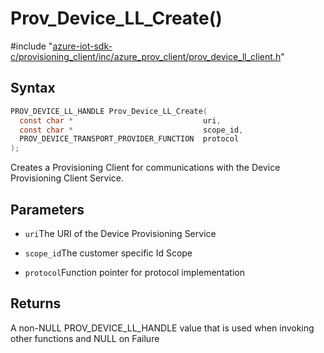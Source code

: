 # Prov_Device_LL_Create()

\#include "[azure-iot-sdk-c/provisioning_client/inc/azure_prov_client/prov_device_ll_client.h](../iot-c-ref-prov-device-ll-client-h.md)"  

## Syntax

```C
PROV_DEVICE_LL_HANDLE Prov_Device_LL_Create(
  const char *                             uri,
  const char *                             scope_id,
  PROV_DEVICE_TRANSPORT_PROVIDER_FUNCTION  protocol
);
```

Creates a Provisioning Client for communications with the Device Provisioning Client Service.

## Parameters
* `uri`The URI of the Device Provisioning Service 

* `scope_id`The customer specific Id Scope 

* `protocol`Function pointer for protocol implementation

## Returns
A non-NULL PROV_DEVICE_LL_HANDLE value that is used when invoking other functions and NULL on Failure

